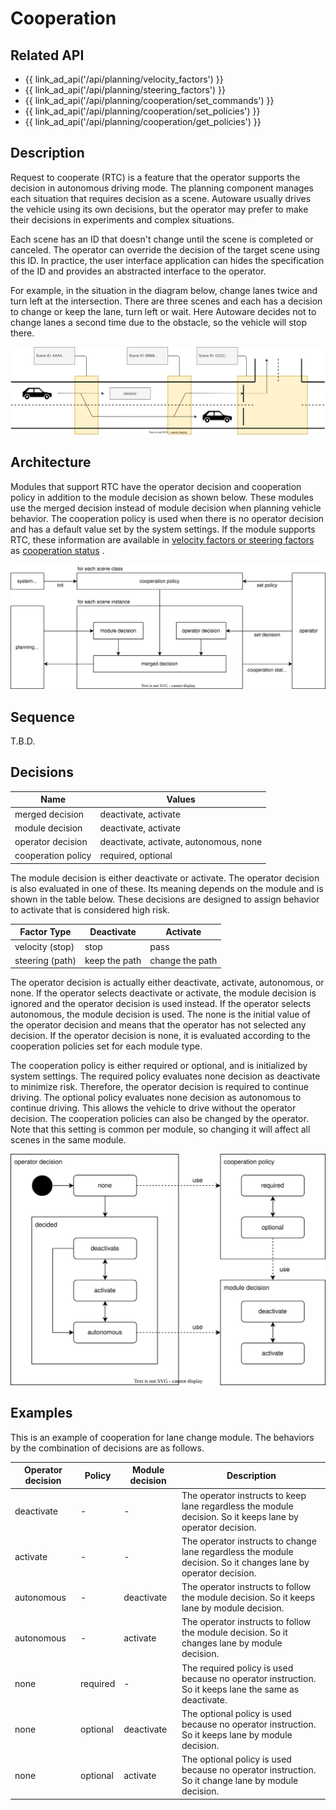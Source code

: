 # Cooperation

## Related API

- {{ link_ad_api('/api/planning/velocity_factors') }}
- {{ link_ad_api('/api/planning/steering_factors') }}
- {{ link_ad_api('/api/planning/cooperation/set_commands') }}
- {{ link_ad_api('/api/planning/cooperation/set_policies') }}
- {{ link_ad_api('/api/planning/cooperation/get_policies') }}

## Description

Request to cooperate (RTC) is a feature that the operator supports the decision in autonomous driving mode.
The planning component manages each situation that requires decision as a scene.
Autoware usually drives the vehicle using its own decisions, but the operator may prefer to make their decisions in experiments and complex situations.

Each scene has an ID that doesn't change until the scene is completed or canceled.
The operator can override the decision of the target scene using this ID.
In practice, the user interface application can hides the specification of the ID and provides an abstracted interface to the operator.

For example, in the situation in the diagram below, change lanes twice and turn left at the intersection.
There are three scenes and each has a decision to change or keep the lane, turn left or wait.
Here Autoware decides not to change lanes a second time due to the obstacle, so the vehicle will stop there.

![cooperation-scenes](./cooperation/scenes.drawio.svg)

## Architecture

Modules that support RTC have the operator decision and cooperation policy in addition to the module decision as shown below.
These modules use the merged decision instead of module decision when planning vehicle behavior.
The cooperation policy is used when there is no operator decision and has a default value set by the system settings.
If the module supports RTC, these information are available in [velocity factors or steering factors](./planning-factors.md) as [cooperation status](../types/autoware_adapi_v1_msgs/msg/CooperationStatus.md) .

![cooperation-architecture](./cooperation/architecture.drawio.svg)

## Sequence

T.B.D.

## Decisions

| Name               | Values                                 |
| ------------------ | -------------------------------------- |
| merged decision    | deactivate, activate                   |
| module decision    | deactivate, activate                   |
| operator decision  | deactivate, activate, autonomous, none |
| cooperation policy | required, optional                     |

The module decision is either deactivate or activate. The operator decision is also evaluated in one of these.
Its meaning depends on the module and is shown in the table below.
These decisions are designed to assign behavior to activate that is considered high risk.

| Factor Type     | Deactivate    | Activate        |
| --------------- | ------------- | --------------- |
| velocity (stop) | stop          | pass            |
| steering (path) | keep the path | change the path |

The operator decision is actually either deactivate, activate, autonomous, or none.
If the operator selects deactivate or activate, the module decision is ignored and the operator decision is used instead.
If the operator selects autonomous, the module decision is used.
The none is the initial value of the operator decision and means that the operator has not selected any decision.
If the operator decision is none, it is evaluated according to the cooperation policies set for each module type.

The cooperation policy is either required or optional, and is initialized by system settings.
The required policy evaluates none decision as deactivate to minimize risk.
Therefore, the operator decision is required to continue driving.
The optional policy evaluates none decision as autonomous to continue driving.
This allows the vehicle to drive without the operator decision.
The cooperation policies can also be changed by the operator.
Note that this setting is common per module, so changing it will affect all scenes in the same module.

![cooperation-state](./cooperation/state.drawio.svg)

## Examples

This is an example of cooperation for lane change module. The behaviors by the combination of decisions are as follows.

| Operator decision | Policy   | Module decision | Description                                                                                                    |
| ----------------- | -------- | --------------- | -------------------------------------------------------------------------------------------------------------- |
| deactivate        | -        | -               | The operator instructs to keep lane regardless the module decision. So it keeps lane by operator decision.     |
| activate          | -        | -               | The operator instructs to change lane regardless the module decision. So it changes lane by operator decision. |
| autonomous        | -        | deactivate      | The operator instructs to follow the module decision. So it keeps lane by module decision.                     |
| autonomous        | -        | activate        | The operator instructs to follow the module decision. So it changes lane by module decision.                   |
| none              | required | -               | The required policy is used because no operator instruction. So it keeps lane the same as deactivate.          |
| none              | optional | deactivate      | The optional policy is used because no operator instruction. So it keeps lane by module decision.              |
| none              | optional | activate        | The optional policy is used because no operator instruction. So it change lane by module decision.             |
